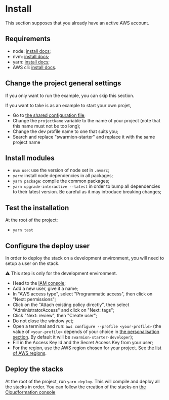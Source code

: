 # Install

This section supposes that you already have an active AWS account.

## Requirements

- node: [install docs](https://nodejs.org/en/download/);
- nvm: [install docs](https://github.com/nvm-sh/nvm);
- yarn: [install docs](https://classic.yarnpkg.com/lang/en/docs/install/#debian-stable);
- AWS cli: [install docs](https://docs.aws.amazon.com/cli/latest/userguide/install-cliv2.html).

## Change the project general settings

If you only want to run the example, you can skip this section.

If you want to take is as an example to start your own projet,

- Go to [the shared configuration file](../packages/serverless-configuration/sharedConfig.ts);
- Change the `projectName` variable to the name of your project (note that this name must not be too long);
- Change the dev profile name to one that suits you;
- Search and replace "swarmion-starter" and replace it with the same project name

## Install modules

- `nvm use`: use the version of node set in `.nvmrc`;
- `yarn`: install node dependencies in all packages;
- `yarn package`: compile the common packages;
- `yarn upgrade-interactive --latest` in order to bump all dependencies to their latest version. Be careful as it may introduce breaking changes;

## Test the installation

At the root of the project:

- `yarn test`

## Configure the deploy user

In order to deploy the stack on a development environment, you will need to setup a user on the stack.

⚠️ This step is only for the development environment.

- Head to the [IAM console](https://console.aws.amazon.com/iamv2/home?#/users);
- Add a new user, give it a name;
- In "AWS access type", select "Programmatic access", then click on "Next: permissions";
- Click on the "Attach existing policy directly", then select "AdministratorAccess" and click on "Next: tags";
- Click "Next: review", then "Create user";
- Do not close the window yet;
- Open a terminal and run: `aws configure --profile <your-profile>` (the value of `<your-profile>` depends of your choice in [the personalisation section](#change-the-project-general-settings). By default it will be `swarmion-starter-developer`);
- Fill in the Access Key Id and the Secret Access Key from your user;
- For the region, use the AWS region chosen for your project. See [the list of AWS regions](https://aws.amazon.com/about-aws/global-infrastructure/regions_az/).

## Deploy the stacks

At the root of the project, run `yarn deploy`. This will compile and deploy all the stacks in order.
You can follow the creation of the stacks on [the Cloudformation console](https://console.aws.amazon.com/cloudformation/home)

